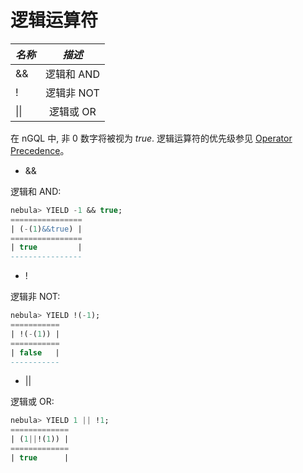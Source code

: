 # 逻辑运算符

|  ***名称***    |  ***描述***    |
|:----|:----:|
|   &&     |   逻辑和 AND     |
|   !      |   逻辑非 NOT     |
|   \|\|   |   逻辑或 OR   |

在 nGQL 中, 非 0 数字将被视为 _true_. 逻辑运算符的优先级参见 [Operator Precedence](./operator-precedence.md)。

* &&

逻辑和 AND:

```sql
nebula> YIELD -1 && true;
================
| (-(1)&&true) |
================
| true         |
----------------
```

* !

逻辑非 NOT:

```sql
nebula> YIELD !(-1);
===========
| !(-(1)) |
===========
| false   |
-----------

```

* ||

逻辑或 OR:

```sql
nebula> YIELD 1 || !1;
=============
| (1||!(1)) |
=============
| true      |
```
